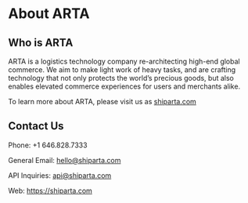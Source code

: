 # About ARTA

## Who is ARTA

ARTA is a logistics technology company re-architecting high-end global commerce. We aim to make light work of heavy tasks, and are crafting technology that not only protects the world’s precious goods, but also enables elevated commerce experiences for users and merchants alike.

To learn more about ARTA, please visit us as [shiparta.com](https://shiparta.com)

## Contact Us
Phone: +1 646.828.7333

General Email: hello@shiparta.com

API Inquiries: api@shiparta.com

Web: https://shiparta.com
